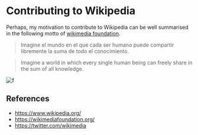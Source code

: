 # Contributing to Wikipedia
Perhaps, my motivation to contribute to Wikipedia can be 
well summarised in the following motto of [wikimedia foundation]( https://wikimediafoundation.org/).

> Imagine el mundo en el que cada ser humano puede compartir libremente la suma de todo el conocimiento.

> Imagine a world in which every single human being can freely share in the sum of all knowledge.

![f](https://upload.wikimedia.org/wikipedia/en/8/80/Wikipedia-logo-v2.svg)


## References
* https://www.wikipedia.org/
* https://wikimediafoundation.org/
* https://twitter.com/wikimedia
